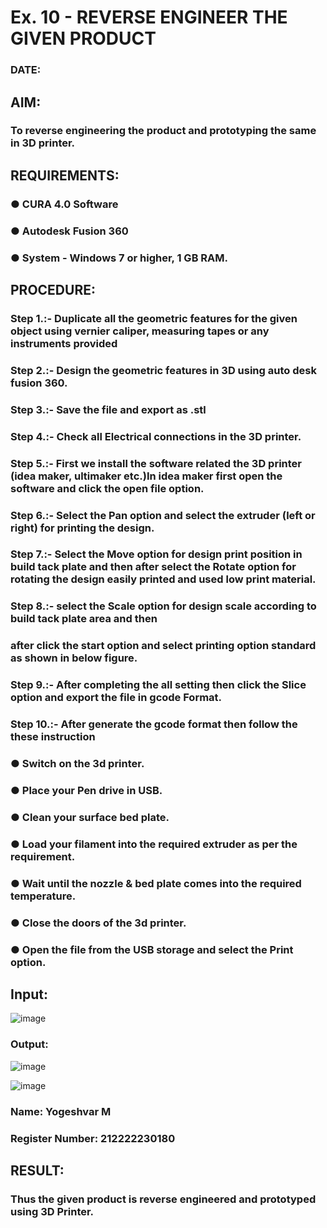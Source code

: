 # Ex. 10 - REVERSE ENGINEER THE GIVEN PRODUCT

### DATE: 

## AIM: 
### To reverse engineering the product and prototyping the same in 3D printer.

## REQUIREMENTS:
### ●	CURA 4.0 Software
### ●	 Autodesk Fusion 360
### ●	 System - Windows 7 or higher, 1 GB RAM.

## PROCEDURE:
### Step 1.:- Duplicate all the geometric features for the given object using vernier caliper, measuring tapes or any instruments provided
### Step 2.:- Design the geometric features in 3D using auto desk fusion 360.
### Step 3.:- Save the file and export as .stl
### Step 4.:- Check all Electrical connections in the 3D printer.
### Step 5.:- First we install the software related the 3D printer (idea maker, ultimaker etc.)In idea maker first open the software and click the open file option.
### Step 6.:- Select the Pan option and select the extruder (left or right) for printing the design.
### Step 7.:- Select the Move option for design print position in build tack plate and then after select the Rotate option for rotating the design easily printed and used low print material.
### Step 8.:- select the Scale option for design scale according to build tack plate area and then
### after click the start option and select printing option standard as shown in below figure.
### Step 9.:- After completing the all setting then click the Slice option and export the file in gcode Format.
### Step 10.:- After generate the gcode format then follow the these instruction 
  ###   ●	Switch on the 3d printer.
  ###   ●	Place your Pen drive in USB.
  ###   ●	Clean your surface bed plate.
  ###   ●	Load your filament into the required extruder as per the requirement.
  ###   ●	Wait until the nozzle & bed plate comes into the required temperature.
  ###   ●	Close the doors of the 3d printer.
  ###   ●	Open the file from the USB storage and select the Print option.

## Input:

![image](https://github.com/MohammedFaizal05/Ex.-10---REVERSE-ENGINEER-THE-GIVEN-PRODUCT/assets/120553195/93436fcd-5f4e-4a16-ab05-c1422c69c407)

### Output:

![image](https://github.com/MohammedFaizal05/Ex.-10---REVERSE-ENGINEER-THE-GIVEN-PRODUCT/assets/120553195/289094e4-c21b-439b-8a01-21196421a81e)

![image](https://github.com/MohammedFaizal05/Ex.-10---REVERSE-ENGINEER-THE-GIVEN-PRODUCT/assets/120553195/e019d8a2-2205-4997-9d7a-d6fa0d271e3a)

### Name: Yogeshvar M

### Register Number: 212222230180

## RESULT:
###   Thus the given product is reverse engineered and prototyped using 3D Printer.

